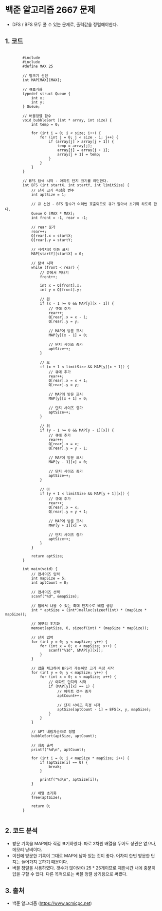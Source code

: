 # 백준 알고리즘 2667 문제

+ DFS / BFS 모두 풀 수 있는 문제로, 출력값을 정렬해야한다.

## 1. 코드

<pre>
    <code>
        #include <stdio.h>
        #include <stdlib.h>
        #define MAX 25

        // 맵크기 선언
        int MAP[MAX][MAX];

        // 큐초기화
        typedef struct Queue {
            int x;
            int y;
        } Queue;

        // 버블정렬 함수
        void bubbleSort (int * array, int size) {
            int temp = 0;
            
            for (int i = 0; i < size; i++) {
                for (int j = 0; j < size - 1; j++) {
                    if (array[j] > array[j + 1]) {
                        temp = array[j];
                        array[j] = array[j + 1];
                        array[j + 1] = temp;
                    }
                }
            }
        }

        // BFS 탐색 시작 - 아파트 단지 크기를 리턴한다.
        int BFS (int startX, int startY, int limitSize) {
            // 단지 크기 측정용 변수
            int aptSize = 1;
            
            // 큐 선언 - BFS 함수가 여러번 호출되므로 큐가 알아서 초기화 하도록 한다.
            Queue Q [MAX * MAX];
            int front = -1, rear = -1;
            
            // rear 증가
            rear++;
            Q[rear].x = startX;
            Q[rear].y = startY;
            
            // 시작지점 이동 표시
            MAP[startY][startX] = 0;
            
            // 탐색 시작
            while (front < rear) {
                // 큐에서 꺼내기
                front++;
                
                int x = Q[front].x;
                int y = Q[front].y;
                
                // 왼
                if (x - 1 >= 0 && MAP[y][x - 1]) {
                    // 큐에 추가
                    rear++;
                    Q[rear].x = x - 1;
                    Q[rear].y = y;
                    
                    // MAP에 방문 표시
                    MAP[y][x - 1] = 0;
                    
                    // 단지 사이즈 증가
                    aptSize++;
                }
                
                // 오
                if (x + 1 < limitSize && MAP[y][x + 1]) {
                    // 큐에 추가
                    rear++;
                    Q[rear].x = x + 1;
                    Q[rear].y = y;
                    
                    // MAP에 방문 표시
                    MAP[y][x + 1] = 0;
                    
                    // 단지 사이즈 증가
                    aptSize++;
                }
                
                // 위
                if (y - 1 >= 0 && MAP[y - 1][x]) {
                    // 큐에 추가
                    rear++;
                    Q[rear].x = x;
                    Q[rear].y = y - 1;
                    
                    // MAP에 방문 표시
                    MAP[y - 1][x] = 0;
                    
                    // 단지 사이즈 증가
                    aptSize++;
                }
                
                // 아
                if (y + 1 < limitSize && MAP[y + 1][x]) {
                    // 큐에 추가
                    rear++;
                    Q[rear].x = x;
                    Q[rear].y = y + 1;
                    
                    // MAP에 방문 표시
                    MAP[y + 1][x] = 0;
                    
                    // 단지 사이즈 증가
                    aptSize++;
                }
            }
            
            return aptSize;
        }

        int main(void) {
            // 맵사이즈 입력
            int mapSize = 5;
            int aptCount = 0;
            
            // 맵사이즈 선택
            scanf("%d", &mapSize);
            
            // 맵에서 나올 수 있는 최대 단지수로 배열 생성
            int * aptSize = (int*)malloc(sizeof(int) * (mapSize * mapSize));
            
            // 메모리 초기화
            memset(aptSize, 0, sizeof(int) * (mapSize * mapSize));
            
            // 단지 입력
            for (int y = 0; y < mapSize; y++) {
                for (int x = 0; x < mapSize; x++) {
                    scanf("%1d", &MAP[y][x]);
                }
            }
            
            // 맵을 체크하여 BFS가 가능하면 크기 측정 시작
            for (int y = 0; y < mapSize; y++) {
                for (int x = 0; x < mapSize; x++) {
                    // 아파트 단지의 시작
                    if (MAP[y][x] == 1) {
                        // 아파트 갯수 증가
                        aptCount++;
                        
                        // 단지 사이즈 측정 시작
                        aptSize[aptCount - 1] = BFS(x, y, mapSize);
                    }
                }
            }
            
            // APT 내림차순으로 정렬
            bubbleSort(aptSize, aptCount);
            
            // 최종 출력
            printf("%d\n", aptCount);
            
            for (int i = 0; i < mapSize * mapSize; i++) {
                if (aptSize[i] == 0) {
                    break;
                }
                
                printf("%d\n", aptSize[i]);
            }
            
            // 배열 초기화
            free(aptSize);
            
            return 0;
        }
    </code>
</pre>

## 2. 코드 분석

+ 방문 기록을 MAP에다 직접 표기하였다. 따로 2차원 배열을 두어도 상관은 없으나, 메모리 낭비이다.
+ 이전에 방문한 기록이 그대로 MAP에 남아 있는 것이 좋다. 어차피 한번 방문한 단지는 들어가지 못하기 때문이다.
+ 버블 정렬을 사용하였다. 갯수가 많아봐야 25 * 25개이므로 제한시간 내에 충분히 답을 구할 수 있다. 다른 목적으로는 버블 정렬 상기용으로 써봤다.

## 3. 출처
+ 백준 알고리즘 (https://www.acmicpc.net)